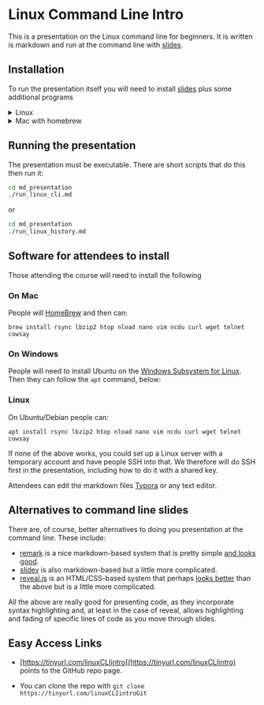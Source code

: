 # Linux Command Line Intro

This is a presentation on the Linux command line for beginners. 
It is written is markdown and run at the command line with [slides](https://github.com/maaslalani/slides).

## Installation
To run the presentation itself you will need to install [slides](https://github.com/maaslalani/slides) plus some additional programs

<details>
<summary>Linux</summary>

```bash
sudo apt install figlet cmatrix cowsay jp2a snap
sudo snap install slides
```
**NOTE:** On at least Ubuntu, the snap install does not handle code execution properly. 
You could try installing via `go` (see the project README) or download the binary from the releases page and add to your path. 
</details>

<details>
<summary>Mac with homebrew</summary>
If you do not already have homebrew installed, first do:

```bash
/bin/bash -c "$(curl -fsSL https://raw.githubusercontent.com/Homebrew/install/HEAD/install.sh)"
```

Then:
```bash
brew install slides figlet cmatrix cowsay jp2a 
```
</details>


## Running the presentation 
The presentation must be executable. 
There are short scripts that do this then run it:

```bash
cd md_presentation
./run_linux_cli.md 
```

or

```bash
cd md_presentation
./run_linux_history.md 
```

## Software for attendees to install
Those attending the course will need to install the following

### On Mac
People will [HomeBrew](https://brew.sh/) and then can:
```
brew install rsync lbzip2 htop nload nano vim ncdu curl wget telnet cowsay
```

### On Windows
People will need to install Ubuntu on the [Windows Subsystem for Linux](https://ubuntu.com/tutorials/install-ubuntu-on-wsl2-on-windows-11-with-gui-support#1-overview). 
Then they can follow the `apt` command, below:


### Linux
On Ubuntu/Debian people can:

```
apt install rsync lbzip2 htop nload nano vim ncdu curl wget telnet cowsay
```

If none of the above works, you could set up a Linux server with a temporary account and have people SSH into that. 
We therefore will do SSH first in the presentation, including how to do it with a shared key. 

Attendees can edit the markdown files [Typora](https://typora.io/) or any text editor.


## Alternatives to command line slides
There are, of course, better alternatives to doing you presentation at the command line. These include:
* [remark](https://github.com/gnab/remark) is a nice markdown-based system that is pretty simple [and looks good](https://remarkjs.com/#1). 
* [slidev](https://sli.dev/) is also markdown-based but a little more complicated. 
* [reveal.js](https://github.com/hakimel/reveal.js/) is an HTML/CSS-based system that perhaps [looks better](https://revealjs.com/demo/) than the above but is a little more complicated. 

All the above are really good for presenting code, as they incorporate syntax highlighting and, at least in the case of reveal, allows highlighting and fading of specific lines of code as you move through slides.


## Easy Access Links
* [https://tinyurl.com/linuxCLIintro](https://tinyurl.com/linuxCLIintro) points to the GitHub repo page.

* You can clone the repo with `git clone https://tinyurl.com/linuxCLIintroGit`
